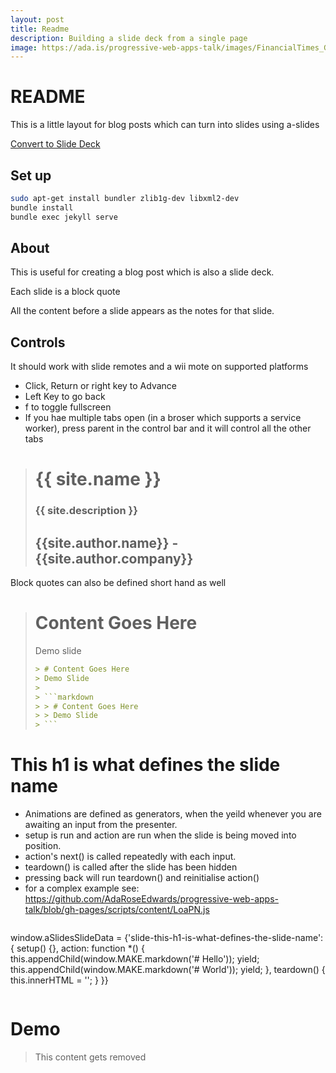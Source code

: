 ```yaml
---
layout: post
title: Readme
description: Building a slide deck from a single page
image: https://ada.is/progressive-web-apps-talk/images/FinancialTimes_G-FTUS_Balloon_LordMayorsAppeal.jpg
---
```


<!-- Define slide animation generators -->

<script>

function addScript (url) {
	var p = new Promise(function (resolve, reject) {
		var script = document.createElement('script');
		script.setAttribute('src', url);
		document.head.appendChild(script);
		script.onload = resolve;
		script.onerror = reject;
	});
	function promiseScript () {
		return p;
	};
	promiseScript.promise = p;
	return promiseScript;
}
addScript('https://cdn.rawgit.com/AdaRoseEdwards/dirty-dom/v1.3.1/build/dirty-dom-lib.min.js');
window.aSlidesSlideData = {};
</script>

<!-- contents -->

# README

This is a little layout for blog posts which can turn into slides using a-slides

<!-- Link to trigger conversion script -->
[Convert to Slide Deck](#aslides)

## Set up

```bash
sudo apt-get install bundler zlib1g-dev libxml2-dev
bundle install
bundle exec jekyll serve
```

## About

This is useful for creating a blog post which is also a slide deck.

Each slide is a block quote

All the content before a slide appears as the notes for that slide.

## Controls

It should work with slide remotes and a wii mote on supported platforms

* Click, Return or right key to Advance
* Left Key to go back
* f to toggle fullscreen
* If you hae multiple tabs open (in a broser which supports a service worker), press parent in the control bar and it will control all the other tabs

<!-- This slide uses information from _config.yml -->
<blockquote class="dark" id="splash-slide" style="background-image: url('images/pattern.svg');">
<h1>{{ site.name }}</h1>
<h3>{{ site.description }}</h3>
<h2>{{site.author.name}} - {{site.author.company}}</h2>
</blockquote>

Block quotes can also be defined short hand as well
> # Content Goes Here
> Demo slide
>
> ```markdown
> > # Content Goes Here
> > Demo Slide
> >
> > ```markdown
> > > # Content Goes Here
> > > Demo Slide
> > ```
> ```

# This h1 is what defines the slide name

* Animations are defined as generators, when the yeild whenever you are awaiting an input from the presenter.
* setup is run and action are run when the slide is being moved into position.
* action's next() is called repeatedly with each input.
* teardown() is called after the slide has been hidden
* pressing back will run teardown() and reinitialise action()
* for a complex example see: https://github.com/AdaRoseEdwards/progressive-web-apps-talk/blob/gh-pages/scripts/content/LoaPN.js

>```javascript
window.aSlidesSlideData = {'slide-this-h1-is-what-defines-the-slide-name': {
	setup() {},
	action: function *() {
		this.appendChild(window.MAKE.markdown('# Hello'));
		yield;
		this.appendChild(window.MAKE.markdown('# World'));
		yield;
	},
	teardown() {
		this.innerHTML = '';
	}
}}
>```

# Demo

<script>
	window.aSlidesSlideData['slide-demo'] = {
		setup: function () {
			this.innerHTML = '';
		},

		// action: function *() {
		// 	this.addMarkdown('# Hello');
		// 	yield;
		// 	this.addMarkdown('# World');
		// 	yield;
		//	return;
		// },
		//
		// This fake generator is an a-slides compatible
		// es5 shim, from post-to-slides.js
		action: window.FakeGenerator([
			function() {this.addMarkdown('# Hello');},
			function() {this.addMarkdown('# World');},
			function() {this.addMarkdown('## - From Ada');},
			function() {},
		]),
		teardown: function () {
			this.innerHTML = '';
		}
	};
</script>
> This content gets removed